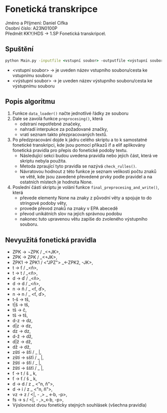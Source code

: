 # Fonetická transkripce

Jméno a Příjmení: Daniel Cífka\
Osobní číslo: A23N0100P\
Předmět KKY/HDS -> 1.SP Fonetická transkripce\

## Spuštění

```cmd
python Main.py -inputfile <vstupní soubor> -outputfile <výstupní soubor>
```

- <vstupní soubor> -> je uveden název vstupního souboru/cesta ke vstupnímu souboru
- <výstupní soubor> -> je uveden název výstupního souboru/cesta ke výstupnímu souboru

## Popis algoritmu

1. Funkce ```data_loader()``` načte jednotlivé řádky ze souboru
2. Dale se zavolá funkce ```preprocesing()```, která
    - odstraní nepotřebné značeky,
    - nahradí interpukce za požadované značky, 
    - vratí seznam takto přezpracovaných textů.
3. Po předzpracování dojde k jádru celého skriptu a to k samostatné fonetické transkripci, kde jsou pomocí příkazů if a elif aplikovány fonetická pravidla pro přepis do fonetické podoby textu.
    - Následující sekci budou uvedena pravidla nebo jejich část, která ve skriptu nebyla použita.
    - Metoda zpraující tyto pravidla se nazývá ```check_rulles()```.
    - Návratovou hodnout z této funkce je seznam velikosti počtu znaků ve větě, kde jsou zavedené převedené prvky podle pravidel a na ostatních místech je hodnota None.
4. Poslední částí skriptu je volání funkce ```final_preprocesing_and_write()```, která 
    - převede elementy None na znaky z původní věty a spojuje to do stringové podoby věty,
    - provede převod znaků na znaky v EPA abecedě
    - převod unikátních slov na jejich správnou podobu
    - nakonec tuto upravenou větu zapíše do zvoleného výstupního souboru.

## Nevyužitá fonetická pravidla

- ZPK -> ¬ZPK / _<+JK>,
- ZPK -> ZPK / _<+JK>,
- ZPK1 -> ZPK1 / <"JPZ"> _<-ZPK2, -JK>,
- t -> ť / _<ň>,
- t -> t / _<ň>,
- d -> ď / _<ň>,
- d -> d / _<ň>,
- n -> ň / _ <ť, ď>,
- n -> n / _ <ť, ď>,
- t-š -> tš,
- t|š -> tš,
- tš -> č,
- tš -> tš,
- d-z -> dz,
- d|z -> dz,
- dz -> dz,
- d-ž -> dž,
- d|ž -> dž,
- dž -> dž,
- zští -> šťí / _ |,
- zští -> sšťí / _ |,
- žští -> šťí / _ |,
- žští -> ššťí / _ |,
- ť -> t / š _ k,
- ť -> ť / š _ k,
- d -> d / z _ <"n, ň">,
- d -> i / z _ <"n, ň">,
- vz -> z / <|, - ,> _ <-b, -p>,
- fs -> s / <|, - ,>_<-b, -p>,
- Výslovnost dvou foneticky stejných souhlásek (všechna pravidla)
